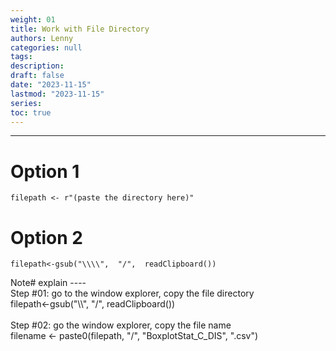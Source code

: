 ```yaml
---
weight: 01
title: Work with File Directory
authors: Lenny
categories: null
tags: 
description: 
draft: false
date: "2023-11-15"
lastmod: "2023-11-15"
series:
toc: true
---
```



<!--more-->
---

# Option 1
```
filepath <- r"(paste the directory here)"
```


# Option 2 


```
filepath<-gsub("\\\\",  "/",  readClipboard()) 

```
Note<label for="note" class="margin-toggle sidenote-number"></label><span class="sidenote"># explain ----
<br>Step #01: go to the window explorer, copy the file directory
<br>filepath<-gsub("\\\\",  "/",  readClipboard()) 
<br>
<br>Step #02: go the window explorer, copy the file name
<br>filename <- paste0(filepath, "/", "BoxplotStat_C_DIS", ".csv")</span>